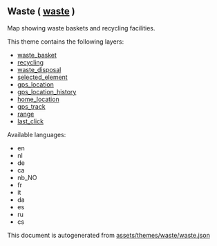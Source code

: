 [//]: # (WARNING: this file is automatically generated. Please find the sources at the bottom and edit those sources)

 Waste ( [waste](https://mapcomplete.osm.be/waste) ) 
-----------------------------------------------------



Map showing waste baskets and recycling facilities.

This theme contains the following layers:



  - [waste_basket](../Layers/waste_basket.md)
  - [recycling](../Layers/recycling.md)
  - [waste_disposal](../Layers/waste_disposal.md)
  - [selected_element](../Layers/selected_element.md)
  - [gps_location](../Layers/gps_location.md)
  - [gps_location_history](../Layers/gps_location_history.md)
  - [home_location](../Layers/home_location.md)
  - [gps_track](../Layers/gps_track.md)
  - [range](../Layers/range.md)
  - [last_click](../Layers/last_click.md)


Available languages:



  - en
  - nl
  - de
  - ca
  - nb_NO
  - fr
  - it
  - da
  - es
  - ru
  - cs
 

This document is autogenerated from [assets/themes/waste/waste.json](https://github.com/pietervdvn/MapComplete/blob/develop/assets/themes/waste/waste.json)

